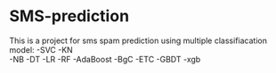 # SMS-prediction
This is a project for sms spam prediction using multiple classifiacation model:
  -SVC 
  -KN  
  -NB
  -DT
  -LR
  -RF
  -AdaBoost
  -BgC 
  -ETC
  -GBDT
  -xgb
